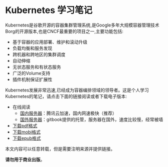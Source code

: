 # Kubernetes 学习笔记

Kubernetes是谷歌开源的容器集群管理系统,是Google多年大规模容器管理技术Borg的开源版本,也是CNCF最重要的项目之一,主要功能包括:

- 基于容器的应用部署、维护和滚动升级
- 负载均衡和服务发现
- 跨机器和跨地区的集群调度
- 自动伸缩
- 无状态服务和有状态服务
- 广泛的Volume支持
- 插件机制保证扩展性

Kubernetes发展非常迅速,已经成为容器编排领域的领导者。这是个人学习Kubernetes的笔记，请点击下面的链接阅读或者下载电子版本:

- 在线阅读
	- [国内服务器][qcloud]：腾讯云加速，国内网速极快（推荐）
	- [国外服务器][gitbook]：gitbook提供的托管，服务器在国外，速度比较慢，经常被墙
- [下载pdf格式][pdf]
- [下载mobi格式][mobi]
- [下载epub格式][epub]

本文内容可以任意转载，但是需要注明来源并提供链接。

**请勿用于商业出版**。

[gitbook]: https://skyao.gitbooks.io/learning-kubernetes/
[qcloud]: https://skyao.io/learning-kubernetes/
[pdf]: https://www.gitbook.com/download/pdf/book/skyao/learning-kubernetes
[mobi]: https://www.gitbook.com/download/mobi/book/skyao/learning-kubernetes
[epub]: https://www.gitbook.com/download/epub/book/skyao/learning-kubernetes
